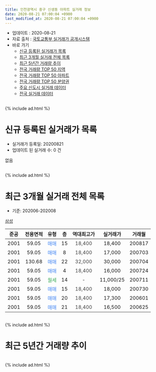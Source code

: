 ```yaml
---
title: 인천광역시 중구 신생동 아파트 실거래 정보
date: 2020-08-21 07:00:04 +0900
last_modified_at: 2020-08-21 07:00:04 +0900
---
```


* 업데이트 : 2020-08-21
* 자료 출처 : [국토교통부 실거래가 공개시스템](http://rt.molit.go.kr)
* 바로 가기
    * [신규 등록된 실거래가 목록](#신규-등록된-실거래가-목록)
    * [최근 3개월 실거래 전체 목록](#최근-3개월-실거래-전체-목록)
    * [최근 5년간 거래량 추이](#최근-5년간-거래량-추이)
    * [전국 거래량 TOP 50 지역](https://inasie.github.io/apt-trade-info/최근-3개월-전국에서-가장-거래가-많이-발생한-지역)
    * [전국 거래량 TOP 50 아파트](https://inasie.github.io/apt-trade-info/최근-3개월-전국에서-가장-거래가-많이-발생한-아파트)
    * [전국 거래량 TOP 50 분양권](https://inasie.github.io/apt-trade-info/최근-3개월-전국에서-가장-거래가-많이-발생한-분양권)
    * [주요 신도시 실거래 데이터](https://inasie.github.io/apt-trade-info/주요-신도시)
    * [전국 실거래 데이터](https://inasie.github.io/apt-trade-info/전국)
<br>
{% include ad.html %}
<br>

# 신규 등록된 실거래가 목록
* 실거래가 등록일: 20200821
* 업데이트 된 실거래 수: 0 건

없음

<br>
{% include ad.html %}
<br>

# 최근 3개월 실거래 전체 목록
* 기준: 202006-202008


[삼성](https://search.naver.com/search.naver?query=%EC%9D%B8%EC%B2%9C%EA%B4%91%EC%97%AD%EC%8B%9C+%EC%A4%91%EA%B5%AC+%EC%8B%A0%EC%83%9D%EB%8F%99+%EC%82%BC%EC%84%B1)

|준공|전용면적|유형|층|역대최고가|실거래가|거래월|
|:---:|:---:|:---:|:---:|:---:|:---:|:---:|
|2001|59.05|<span style="color:#4285f3">매매</span>|15|<span style="color:#444444">18,400</span>|18,400|200817|
|2001|59.05|<span style="color:#4285f3">매매</span>|8|<span style="color:#444444">18,400</span>|17,000|200703|
|2001|130.68|<span style="color:#4285f3">매매</span>|22|<span style="color:#444444">32,000</span>|30,000|200704|
|2001|59.05|<span style="color:#4285f3">매매</span>|4|<span style="color:#444444">18,400</span>|16,000|200724|
|2001|59.05|<span style="color:#34a853">월세</span>|14|<span style="color:#444444">-</span>|11,000/25|200711|
|2001|59.05|<span style="color:#4285f3">매매</span>|15|<span style="color:#444444">18,400</span>|18,000|200730|
|2001|59.05|<span style="color:#4285f3">매매</span>|20|<span style="color:#444444">18,400</span>|17,300|200601|
|2001|59.05|<span style="color:#4285f3">매매</span>|21|<span style="color:#444444">18,400</span>|16,500|200625|


<br>
{% include ad.html %}
<br>

# 최근 5년간 거래량 추이


<div style="width:100%;">
    <canvas id="deal_progress" height="200"></canvas>
</div>

<script>
new Chart(document.getElementById("deal_progress"), {
    type: 'line',
    data: {
        labels: ['201508','201509','201510','201511','201512','201601','201602','201603','201604','201605','201606','201607','201608','201609','201610','201611','201612','201701','201702','201703','201704','201705','201706','201707','201708','201709','201710','201711','201712','201801','201802','201803','201804','201805','201806','201807','201808','201809','201810','201811','201812','201901','201902','201903','201904','201905','201906','201907','201908','201909','201910','201911','201912','202001','202002','202003','202004','202005','202006','202007','202008'],
        datasets: [{
            label: '매매',
            pointRadius: 1,
            data: [2, 3, 3, 1, 2, 0, 4, 4, 1, 0, 1, 4, 1, 4, 1, 0, 2, 0, 4, 1, 0, 5, 2, 5, 2, 1, 0, 1, 2, 4, 2, 1, 1, 2, 0, 1, 1, 2, 1, 0, 1, 1, 0, 2, 1, 1, 0, 0, 2, 2, 1, 0, 4, 2, 3, 3, 5, 0, 2, 4, 1],
            borderColor: "rgba(255, 201, 14, 1)",
            backgroundColor: "rgba(255, 201, 14, 0.5)",
            fill: false,
            lineTension: 0
        },{
            label: '전월세',
            pointRadius: 1,
            data: [1, 3, 0, 1, 2, 1, 1, 0, 2, 0, 0, 1, 0, 0, 3, 1, 0, 2, 0, 2, 1, 1, 1, 4, 4, 1, 0, 1, 0, 0, 1, 1, 0, 3, 1, 1, 0, 2, 2, 1, 0, 1, 1, 1, 0, 2, 0, 1, 1, 0, 1, 0, 2, 0, 2, 2, 2, 0, 0, 1, 0],
            borderColor: "rgba(0, 141, 185, 1)",
            backgroundColor: "rgba(0, 141, 185, 0.5)",
            fill: false,
            lineTension: 0
        }
        ]
    },
    options: {
        responsive: true,
        title: {
            display: false
        },
        tooltips: {
            mode: 'index',
            intersect: false
        },
        hover: {
            mode: 'nearest',
            intersect: true
        },
        scales: {
            xAxes: [{
                display: true,
                scaleLabel: {
                    display: true,
                    labelString: '년/월'
                }
            }],
            yAxes: [{
                display: true,
                ticks: {
                    suggestedMin: 0,
                },
                scaleLabel: {
                    display: true,
                    labelString: '실거래 수'
                }
            }]
        }
    }
});

</script>


<br>
{% include ad.html %}
<br>

